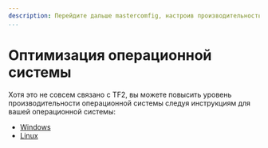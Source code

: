 ```yaml
---
description: Перейдите дальше mastercomfig, настроив производительность на уровне ОС.
...
```


# Оптимизация операционной системы

Хотя это не совсем связано с TF2, вы можете повысить уровень производительности операционной системы
следуя инструкциям для вашей операционной системы:

* [Windows](windows.ru.md)
* [Linux](linux.ru.md)
